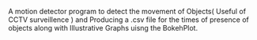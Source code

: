 A motion detector program to detect the movement of Objects( Useful of CCTV surveillence ) and Producing a .csv file for the times of presence of objects along with Illustrative Graphs uisng the BokehPlot.


